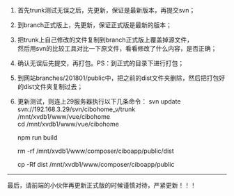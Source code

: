 1. 首先trunk测试无误之后，先更新，保证是最新版本，再提交svn；

2. 到branch正式版上，先更新，保证正式版是最新的版本；

3. 把trunk上自己修改的文件复制到branch正式版上覆盖掉源文件，  
   然后用svn的比较工具对比一下原文件，看看修改了什么内容，是否正确；

4. 确认无误后先提交，再打包。PS：到正式的目录下进行打包；

5. 到网站branches/201801/public中，把之前的dist文件夹删除，然后把打包好的dist文件夹复制过去；

6. 更新测试，则连上29服务器执行以下几条命令： svn update svn://192.168.3.29/svn/cibohome\_v/trunk /mnt/xvdb1/www/vue/cibohome  
   cd /mnt/xvdb1/www/vue/cibohome

   npm run build

   rm -rf /mnt/xvdb1/www/composer/ciboapp/public/dist

   cp -Rf dist /mnt/xvdb1/www/composer/ciboapp/public

---

最后，请前端的小伙伴再更新正式版的时候谨慎对待，严紧更新！！！

